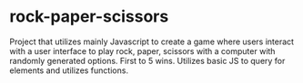 # rock-paper-scissors
Project that utilizes mainly Javascript to create a game where users interact with a user interface to play rock, paper, scissors with a computer with randomly generated options. First to 5 wins. Utilizes basic JS to query for elements and utilizes functions.